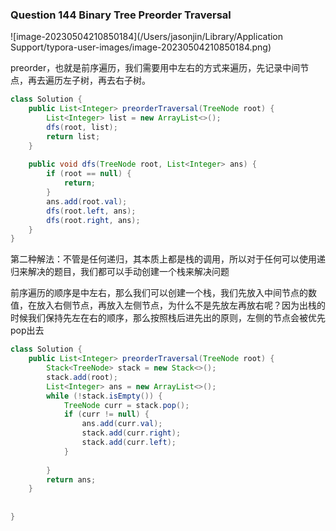 ### Question 144 Binary Tree Preorder Traversal

![image-20230504210850184](/Users/jasonjin/Library/Application Support/typora-user-images/image-20230504210850184.png)

preorder，也就是前序遍历，我们需要用中左右的方式来遍历，先记录中间节点，再去遍历左子树，再去右子树。



```java
class Solution {
    public List<Integer> preorderTraversal(TreeNode root) {
        List<Integer> list = new ArrayList<>();
        dfs(root, list);
        return list;
    }
    
    public void dfs(TreeNode root, List<Integer> ans) {
        if (root == null) {
            return;
        }
        ans.add(root.val);
        dfs(root.left, ans);
        dfs(root.right, ans);
    }
}
```



第二种解法：不管是任何递归，其本质上都是栈的调用，所以对于任何可以使用递归来解决的题目，我们都可以手动创建一个栈来解决问题



前序遍历的顺序是中左右，那么我们可以创建一个栈，我们先放入中间节点的数值，在放入右侧节点，再放入左侧节点，为什么不是先放左再放右呢？因为出栈的时候我们保持先左在右的顺序，那么按照栈后进先出的原则，左侧的节点会被优先pop出去

```java
class Solution {
    public List<Integer> preorderTraversal(TreeNode root) {
        Stack<TreeNode> stack = new Stack<>();
        stack.add(root);
        List<Integer> ans = new ArrayList<>();
        while (!stack.isEmpty()) {
            TreeNode curr = stack.pop();
            if (curr != null) {
                ans.add(curr.val);
                stack.add(curr.right);
                stack.add(curr.left);
            }
            
        }
        return ans;
    }
    
    
}
```



